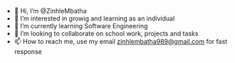 - 👋 Hi, I’m @ZinhleMbatha
- 👀 I’m interested in growig and learning as an individual 
- 🌱 I’m currently learning Software Engineering 
- 💞️ I’m looking to collaborate on school work, projects and tasks
- 📫 How to reach me, use my email zinhlembatha989@gmail.com for fast response

<!---
ZinhleMbatha/ZinhleMbatha is a ✨ special individual, who is bubnly and welling to help where she can as well as learn from others around.
You can click the Preview link to take a look at your changes.
--->
